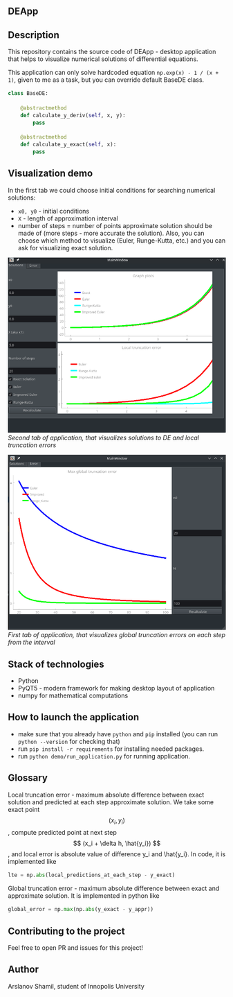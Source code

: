 ## DEApp

## Description

This repository contains the source code of DEApp - desktop application that helps to visualize numerical solutions of
differential equations.

This application can only solve hardcoded equation `np.exp(x) - 1 / (x + 1)`, given to me as a task, but you can
override default BaseDE class.

```python 
class BaseDE:

    @abstractmethod
    def calculate_y_deriv(self, x, y):
        pass

    @abstractmethod
    def calculate_y_exact(self, x):
        pass
```

## Visualization demo

In the first tab we could choose initial conditions for searching numerical solutions:

- `x0, y0` - initial conditions
- `X` - length of approximation interval
- number of steps = number of points approximate solution should be made of (more steps - more accurate the solution).
  Also, you can choose which method to visualize (Euler, Runge-Kutta, etc.) and you can ask for visualizing exact
  solution.

![](demo/plots-with-errors.png)
*Second tab of application, that visualizes solutions to DE and local truncation errors*

![](demo/global-truncation-errors.png)
*First tab of application, that visualizes global truncation errors on each step from the interval*

## Stack of technologies

- Python
- PyQT5 - modern framework for making desktop layout of application
- numpy for mathematical computations

## How to launch the application

- make sure that you already have `python` and `pip` installed (you can run `python --version` for checking that)
- run `pip install -r requirements` for installing needed packages.
- run `python demo/run_application.py` for running application.

## Glossary

Local truncation error - maximum absolute difference between exact solution and predicted at each step approximate
solution. We take some exact point $$ (x_i, y_i) $$, compute predicted point at next step $$ (x_i + \delta h, \hat{y_i})
$$, and local error is absolute value of difference y_i and \hat{y_i}. In code, it is implemented like

```python 
lte = np.abs(local_predictions_at_each_step - y_exact)
```

Global truncation error - maximum absolute difference between exact and approximate solution. It is implemented in
python like

```python 
global_error = np.max(np.abs(y_exact - y_appr))
```

## Contributing to the project

Feel free to open PR and issues for this project!

## Author

Arslanov Shamil, student of Innopolis University



